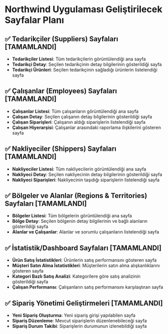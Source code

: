 # Northwind Uygulaması Geliştirilecek Sayfalar Planı

## ✅ Tedarikçiler (Suppliers) Sayfaları [TAMAMLANDI]
- **Tedarikçiler Listesi**: Tüm tedarikçilerin görüntülendiği ana sayfa
- **Tedarikçi Detay**: Seçilen tedarikçinin detay bilgilerinin gösterildiği sayfa
- **Tedarikçi Ürünleri**: Seçilen tedarikçinin sağladığı ürünlerin listelendiği sayfa

## ✅ Çalışanlar (Employees) Sayfaları [TAMAMLANDI]
- **Çalışanlar Listesi**: Tüm çalışanların görüntülendiği ana sayfa
- **Çalışan Detay**: Seçilen çalışanın detay bilgilerinin gösterildiği sayfa
- **Çalışan Siparişleri**: Çalışanın aldığı siparişlerin listelendiği sayfa
- **Çalışan Hiyerarşisi**: Çalışanlar arasındaki raporlama ilişkilerini gösteren sayfa

## ✅ Nakliyeciler (Shippers) Sayfaları [TAMAMLANDI]
- **Nakliyeciler Listesi**: Tüm nakliyecilerin görüntülendiği ana sayfa
- **Nakliyeci Detay**: Seçilen nakliyecinin detay bilgilerinin gösterildiği sayfa
- **Nakliyeci Siparişleri**: Nakliyecinin taşıdığı siparişlerin listelendiği sayfa

## ✅ Bölgeler ve Alanlar (Regions & Territories) Sayfaları [TAMAMLANDI]
- **Bölgeler Listesi**: Tüm bölgelerin görüntülendiği ana sayfa
- **Bölge Detay**: Seçilen bölgenin detay bilgilerinin ve bağlı alanların gösterildiği sayfa
- **Alanlar ve Çalışanlar**: Alanlar ve sorumlu çalışanların listelendiği sayfa

## ✅ İstatistik/Dashboard Sayfaları [TAMAMLANDI]
- **Ürün Satış İstatistikleri**: Ürünlerin satış performansını gösteren sayfa
- **Müşteri Satın Alma İstatistikleri**: Müşterilerin satın alma alışkanlıklarını gösteren sayfa
- **Kategori Bazlı Satış Analizi**: Kategorilere göre satış analizinin gösterildiği sayfa
- **Çalışan Performansı**: Çalışanların satış performansını karşılaştıran sayfa

## ✅ Sipariş Yönetimi Geliştirmeleri [TAMAMLANDI]
- **Yeni Sipariş Oluşturma**: Yeni sipariş girişi yapılabilen sayfa
- **Sipariş Düzenleme**: Mevcut siparişlerin düzenlenebileceği sayfa
- **Sipariş Durum Takibi**: Siparişlerin durumunun izlenebildiği sayfa 